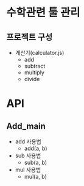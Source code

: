 # 수학관련 툴 관리
## 프로젝트 구성
* 계산기(calculator.js)
  - add
  - subtract
  - multiply
  - divide

# API
## Add_main
* add 사용법
  - add(a, b)
* sub 사용법
  - sub(a, b)
* mul 사용법
  - mul(a, b)
